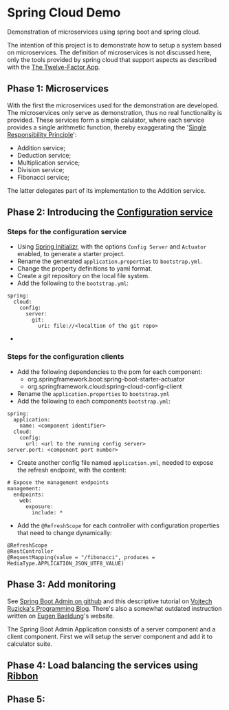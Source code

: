 # Spring Cloud Demo
Demonstration of microservices using spring boot and spring cloud.

The intention of this project is to demonstrate how to setup a system based on microservices.
The definition of microservices is not discussed here, only the tools provided by spring cloud that support aspects as
described with the [The Twelve-Factor App](https://12factor.net/).

## Phase 1: Microservices

With the first the microservices used for the demonstration are developed.
The microservices only serve as demonstration, thus no real functionality is provided. These services form a simple 
calulator, where each service provides a single arithmetic function, thereby exaggerating the 
'[Single Responsibility Principle](https://en.wikipedia.org/wiki/Single_responsibility_principle)':

* Addition service;
* Deduction service;
* Multiplication service;
* Division service;
* Fibonacci service;

The latter delegates part of its implementation to the Addition service.

## Phase 2: Introducing the [Configuration service](https://cloud.spring.io/spring-cloud-config/)

### Steps for the configuration service
* Using [Spring Initializr](), with the options `Config Server` and `Actuator` enabled, to generate a starter project.
* Rename the generated `application.properties` to `bootstrap.yml`.
* Change the property definitions to yaml format.
* Create a git repository on the local file system.
* Add the following to the `bootstrap.yml`:
```
spring:
  cloud:
    config:
      server:
        git:
          uri: file://<localtion of the git repo>
```
*

### Steps for the configuration clients
* Add the following dependencies to the pom for each component:
  * org.springframework.boot:spring-boot-starter-actuator
  * org.springframework.cloud:spring-cloud-config-client
* Rename the `application.properties` to `bootstrap.yml`
* Add the following to each components `bootstrap.yml`:
```
spring:
  application:
    name: <component identifier>
  cloud:
    config:
      url: <url to the running config server>
server.port: <component port number>
```
* Create another config file named `application.yml`, needed to expose the refresh endpoint, with the content: 
```
# Expose the management endpoints
management:
  endpoints:
    web:
      exposure:
        include: *
```
* Add the `@RefreshScope` for each controller with configuration properties that need to change dynamically:
```
@RefreshScope
@RestController
@RequestMapping(value = "/fibonacci", produces = MediaType.APPLICATION_JSON_UTF8_VALUE)
``` 
## Phase 3: Add monitoring

See [Spring Boot Admin on github](https://github.com/codecentric/spring-boot-admin)
and this descriptive tutorial on [Vojtech Ruzicka's Programming Blog](https://www.vojtechruzicka.com/spring-boot-admin/).
There's also a somewhat outdated instruction written on [Eugen Baeldung](https://www.baeldung.com/spring-boot-admin)'s website.

The Spring Boot Admin Application consists of a server component and a client component.
First we will setup the server component and add it to calculator suite.


## Phase 4: Load balancing the services using [Ribbon](https://spring.io/guides/gs/client-side-load-balancing/)

## Phase 5:
